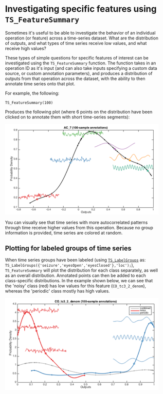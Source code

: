 # Investigating specific features using `TS_FeatureSummary`

Sometimes it's useful to be able to investigate the behavior of an individual operation (or feature) across a time-series dataset.
What are the distribution of outputs, and what types of time series receive low values, and what receive high values?

These types of simple questions for specific features of interest can be investigated using the `TS_FeatureSummary` function.
The function takes in an operation ID as it's input (and can also take inputs specifying a custom data source, or custom annotation parameters), and produces a distribution of outputs from that operation across the dataset, with the ability to then annotate time series onto that plot.

For example, the following:

    TS_FeatureSummary(100)

Produces the following plot (where 6 points on the distribution have been clicked on to annotate them with short time-series segments):

![](img/TS_FeatureSummary.png)

You can visually see that time series with more autocorrelated patterns through time receive higher values from this operation.
Because no group information is provided, time series are colored at random.

## Plotting for labeled groups of time series

When time series groups have been labeled (using [`TS_LabelGroups`](grouping.md) as: `TS_LabelGroups({'seizure','eyesOpen','eyesClosed'},'loc');`), `TS_FeatureSummary` will plot the distribution for each class separately, as well as an overall distribution.
Annotated points can then be added to each class-specific distributions.
In the example shown below, we can see that the 'noisy' class (red) has low values for this feature (`CO_tc3_2_denom`), whereas the 'periodic' class mostly has high values.

![](img/TS_FeatureSummary_grouped.png)
